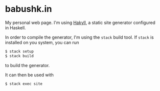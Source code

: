 # babushk.in

My personal web page.
I'm using [Hakyll](https://jaspervdj.be/hakyll/), a static site generator
configured in Haskell.

In order to compile the generator, I'm using the `stack` build tool.
If `stack` is installed on you system, you can run
```bash
$ stack setup
$ stack build
```
to build the generator.

It can then be used with
```bash
$ stack exec site
```

